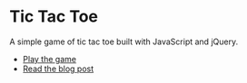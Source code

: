 # Tic Tac Toe

A simple game of tic tac toe built with JavaScript and jQuery.

- [Play the game](http://azemoh.github.io/tic-tac-toe/)
- [Read the blog post](http://azemoh.github.io/2016/04/27/minimax-algorithm.html)
